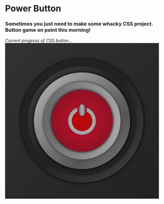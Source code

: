 # Power Button #
### Sometimes you just need to make some whacky CSS project.  Button game on point this morning! ###
_Current progress of CSS button..._
![Power button](button_progress.png)
